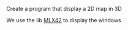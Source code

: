 Create a program that display a 2D map in 3D

We use the lib [MLX42](https://github.com/codam-coding-college/MLX42/) to display the windows
